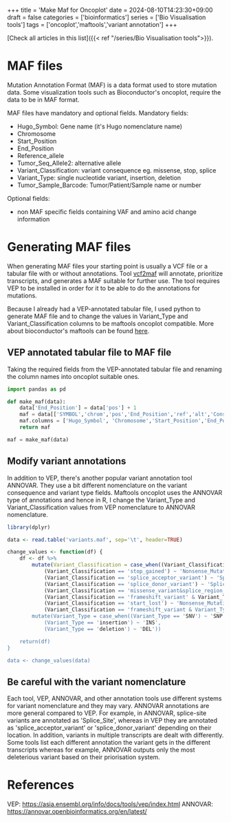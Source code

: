 +++
title = 'Make Maf for Oncoplot'
date = 2024-08-10T14:23:30+09:00
draft = false
categories = ['bioinformatics']
series = ['Bio Visualisation tools']
tags = ['oncoplot','maftools','variant annotation']
+++

[Check all articles in this list]({{< ref "/series/Bio Visualisation tools">}}).


# MAF files

Mutation Annotation Format (MAF) is a data format used to store mutation data. 
Some visualization tools such as Bioconductor's oncoplot, require the data
to be in MAF format. 

MAF files have mandatory and optional fields. 
Mandatory fields:
- Hugo_Symbol: Gene name (it's Hugo nomenclature name)
- Chromosome
- Start_Position
- End_Position
- Reference_allele
- Tumor_Seq_Allele2: alternative allele
- Variant_Classification: variant consequence eg. missense, stop, splice
- Variant_Type: single nucleotide variant, insertion, deletion
- Tumor_Sample_Barcode:	Tumor/Patient/Sample name or number

Optional fields:
- non MAF specific fields containing VAF and amino acid change information

# Generating MAF files

When generating MAF files your starting point is usually a VCF file or a tabular file with or without annotations.
Tool [vcf2maf](https://github.com/mskcc/vcf2maf) will annotate, prioritize transcripts, and generates
a MAF suitable for further use. The tool requires VEP to be installed in order for it to be able to do the annotations for mutations. 

Because I already had a VEP-annotated tabular file, I used python to generate
MAF file and to change the values in Variant_Type and Variant_Classification columns
to be maftools oncoplot compatible. More about bioconductor's maftools can be found [here](https://bioconductor.org/packages/release/bioc/vignettes/maftools/inst/doc/maftools.html#2_Generating_MAF_files).

## VEP annotated tabular file to MAF file

Taking the required fields from the VEP-annotated tabular file and renaming the column names into oncoplot suitable ones.

```python {class="my-class" id="my-codeblock" lineNos=inline height="600"}
import pandas as pd

def make_maf(data):
	data['End_Position'] = data['pos'] + 1
	maf = data[['SYMBOL','chrom','pos','End_Position','ref','alt','Consequence','VARIANT_CLASS', 'patient']]
	maf.columns = ['Hugo_Symbol', 'Chromosome','Start_Position','End_Position', 'Reference_Allele', 'Tumor_Seq_Allele2','Variant_Classification','Variant_Type','Tumor_Sample_Barcode']
	return maf

maf = make_maf(data)
```

## Modify variant annotations

In addition to VEP, there's another popular variant annotation tool ANNOVAR. They use a bit 
different nomenclature on the variant consequence and variant type fields. 
Maftools oncoplot uses the ANNOVAR type of annotations and hence in R, I change the 
Variant_Type and Variant_Classification values from VEP nomenclature to
ANNOVAR nomenclature.

```R {class="my-class" id="my-codeblock" lineNos=inline height="600"}
library(dplyr)

data <- read.table('variants.maf', sep='\t', header=TRUE)

change_values <- function(df) {
	df <- df %>%
		mutate(Variant_Classification = case_when((Variant_Classification == 'missense_variant') ~ 'Missense_Mutation',
			(Variant_Classification == 'stop_gained') ~ 'Nonsense_Mutation',
			(Variant_Classification == 'splice_acceptor_variant') ~ 'Splice_Site',
			(Variant_Classification == 'splice_donor_variant') ~ 'Splice_Site',
			(Variant_Classification == 'missense_variant&splice_region_variant') ~ 'Missense_Mutation',
			(Variant_Classification == 'frameshift_variant' & Variant_Type =='deletion') ~ 'Frame_Shift_Del',
			(Variant_Classification == 'start_lost') ~ 'Nonsense_Mutation',
			(Variant_Classification == 'frameshift_variant & Variant_Type == 'insertion') ~ 'Frame_Shift_Ins')) %>%
		mutate(Variant_Type = case_when((Variant_Type == 'SNV') ~ 'SNP',
			(Variant_Type == 'insertion') ~ 'INS',
			(Variant_Type == 'deletion') ~ 'DEL'))

	return(df)
}

data <- change_values(data)
```

## Be careful with the variant nomenclature

Each tool, VEP, ANNOVAR, and other annotation tools use different systems for variant nomenclature
and they may vary. ANNOVAR annotations are more general compared to VEP. For example,
in ANNOVAR, splice-site variants are annotated as 'Splice_Site', whereas in VEP they are 
annotated as 'splice_acceptor_variant' or 'splice_donor_variant' depending on their location. 
In addition, variants in multiple transcripts are dealt with differently. Some tools list
each different annotation the variant gets in the different transcripts whereas for example,
ANNOVAR outputs only the most deleterious variant based on their priorisation system. 


# References

VEP: https://asia.ensembl.org/info/docs/tools/vep/index.html
ANNOVAR: https://annovar.openbioinformatics.org/en/latest/
